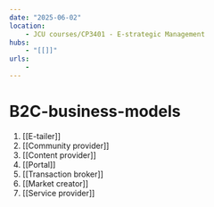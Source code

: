 ```yaml
---
date: "2025-06-02"
location: 
    - JCU courses/CP3401 - E-strategic Management
hubs: 
    - "[[]]"
urls:
    - 
---
```


# B2C-business-models
1. [[E-tailer]]
2. [[Community provider]]
3. [[Content provider]]
4. [[Portal]]
5. [[Transaction broker]]
6. [[Market creator]]
7. [[Service provider]]
